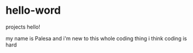 # hello-word
projects
hello!

my name is Palesa and i'm new to this whole coding thing
i think coding is hard
